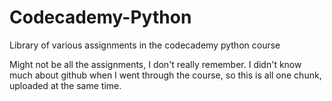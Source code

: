 # Codecademy-Python
Library of various assignments in the codecademy python course

Might not be all the assignments, I don't really remember.
I didn't know much about github when I went through the course, so this is all one chunk, uploaded at the same time.
